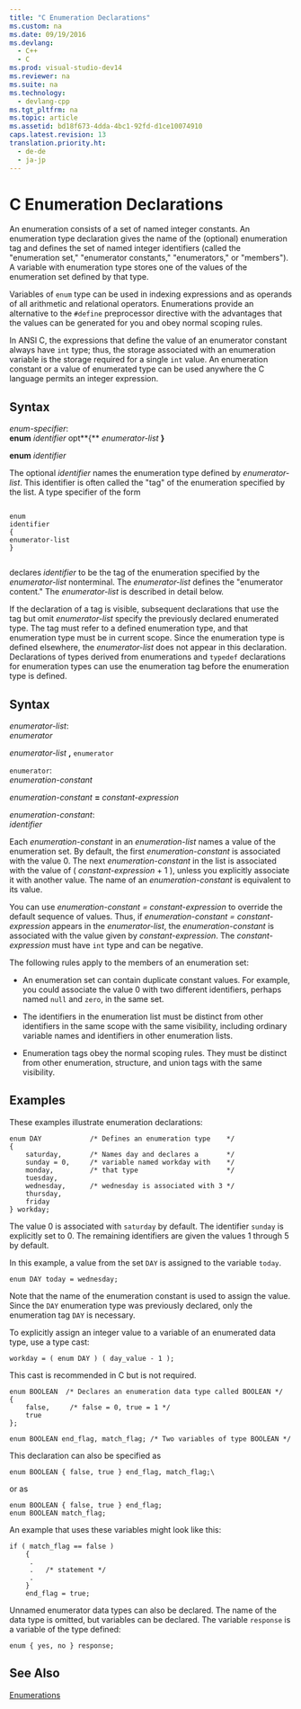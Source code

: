 ```yaml
---
title: "C Enumeration Declarations"
ms.custom: na
ms.date: 09/19/2016
ms.devlang: 
  - C++
  - C
ms.prod: visual-studio-dev14
ms.reviewer: na
ms.suite: na
ms.technology: 
  - devlang-cpp
ms.tgt_pltfrm: na
ms.topic: article
ms.assetid: bd18f673-4dda-4bc1-92fd-d1ce10074910
caps.latest.revision: 13
translation.priority.ht: 
  - de-de
  - ja-jp
---
```

# C Enumeration Declarations
An enumeration consists of a set of named integer constants. An enumeration type declaration gives the name of the (optional) enumeration tag and defines the set of named integer identifiers (called the "enumeration set," "enumerator constants," "enumerators," or "members"). A variable with enumeration type stores one of the values of the enumeration set defined by that type.  
  
 Variables of `enum` type can be used in indexing expressions and as operands of all arithmetic and relational operators. Enumerations provide an alternative to the `#define` preprocessor directive with the advantages that the values can be generated for you and obey normal scoping rules.  
  
 In ANSI C, the expressions that define the value of an enumerator constant always have `int` type; thus, the storage associated with an enumeration variable is the storage required for a single `int` value. An enumeration constant or a value of enumerated type can be used anywhere the C language permits an integer expression.  
  
## Syntax  
 *enum-specifier*:  
 **enum**  *identifier* opt**{** *enumerator-list* **}**  
  
 **enum**  *identifier*  
  
 The optional *identifier* names the enumeration type defined by *enumerator-list*. This identifier is often called the "tag" of the enumeration specified by the list. A type specifier of the form  
  
```  
  
enum  
identifier  
{  
enumerator-list  
}  
  
```  
  
 declares *identifier* to be the tag of the enumeration specified by the *enumerator-list* nonterminal. The *enumerator-list* defines the "enumerator content." The *enumerator-list* is described in detail below.  
  
 If the declaration of a tag is visible, subsequent declarations that use the tag but omit *enumerator-list* specify the previously declared enumerated type. The tag must refer to a defined enumeration type, and that enumeration type must be in current scope. Since the enumeration type is defined elsewhere, the *enumerator-list* does not appear in this declaration. Declarations of types derived from enumerations and `typedef` declarations for enumeration types can use the enumeration tag before the enumeration type is defined.  
  
## Syntax  
 *enumerator-list*:  
 *enumerator*  
  
 *enumerator-list* **,**  `enumerator`  
  
 `enumerator`:  
 *enumeration-constant*  
  
 *enumeration-constant*  **=**  *constant-expression*  
  
 *enumeration-constant*:  
 *identifier*  
  
 Each *enumeration-constant* in an *enumeration-list* names a value of the enumeration set. By default, the first *enumeration-constant* is associated with the value 0. The next *enumeration-constant* in the list is associated with the value of ( *constant-expression* + 1 ), unless you explicitly associate it with another value. The name of an *enumeration-constant* is equivalent to its value.  
  
 You can use *enumeration-constant = constant-expression* to override the default sequence of values. Thus, if *enumeration-constant = constant-expression* appears in the *enumerator-list*, the *enumeration-constant* is associated with the value given by *constant-expression*. The *constant-expression* must have `int` type and can be negative.  
  
 The following rules apply to the members of an enumeration set:  
  
-   An enumeration set can contain duplicate constant values. For example, you could associate the value 0 with two different identifiers, perhaps named `null` and `zero`, in the same set.  
  
-   The identifiers in the enumeration list must be distinct from other identifiers in the same scope with the same visibility, including ordinary variable names and identifiers in other enumeration lists.  
  
-   Enumeration tags obey the normal scoping rules. They must be distinct from other enumeration, structure, and union tags with the same visibility.  
  
## Examples  
 These examples illustrate enumeration declarations:  
  
```  
enum DAY            /* Defines an enumeration type    */  
{  
    saturday,       /* Names day and declares a       */  
    sunday = 0,     /* variable named workday with    */   
    monday,         /* that type                      */  
    tuesday,  
    wednesday,      /* wednesday is associated with 3 */  
    thursday,  
    friday  
} workday;  
```  
  
 The value 0 is associated with `saturday` by default. The identifier `sunday` is explicitly set to 0. The remaining identifiers are given the values 1 through 5 by default.  
  
 In this example, a value from the set `DAY` is assigned to the variable `today`.  
  
```  
enum DAY today = wednesday;  
```  
  
 Note that the name of the enumeration constant is used to assign the value. Since the `DAY` enumeration type was previously declared, only the enumeration tag `DAY` is necessary.  
  
 To explicitly assign an integer value to a variable of an enumerated data type, use a type cast:  
  
```  
workday = ( enum DAY ) ( day_value - 1 );  
```  
  
 This cast is recommended in C but is not required.  
  
```  
enum BOOLEAN  /* Declares an enumeration data type called BOOLEAN */  
{  
    false,     /* false = 0, true = 1 */  
    true   
};   
  
enum BOOLEAN end_flag, match_flag; /* Two variables of type BOOLEAN */  
```  
  
 This declaration can also be specified as  
  
```  
enum BOOLEAN { false, true } end_flag, match_flag;\  
```  
  
 or as  
  
```  
enum BOOLEAN { false, true } end_flag;  
enum BOOLEAN match_flag;  
```  
  
 An example that uses these variables might look like this:  
  
```  
if ( match_flag == false )  
    {  
     .  
     .   /* statement */   
     .  
    }  
    end_flag = true;  
```  
  
 Unnamed enumerator data types can also be declared. The name of the data type is omitted, but variables can be declared. The variable `response` is a variable of the type defined:  
  
```  
enum { yes, no } response;  
```  
  
## See Also  
 [Enumerations](../vs140/Enumerations--C---.md)